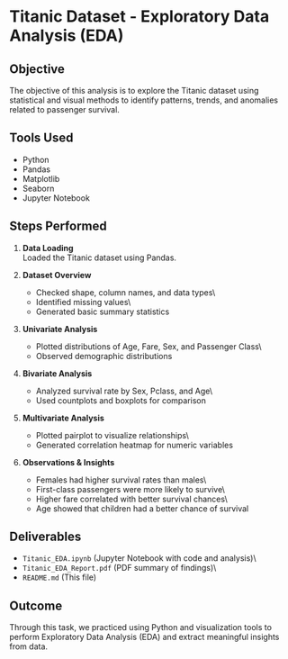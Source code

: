 # Titanic Dataset - Exploratory Data Analysis (EDA)

## Objective

The objective of this analysis is to explore the Titanic dataset using
statistical and visual methods to identify patterns, trends, and
anomalies related to passenger survival.

## Tools Used

-   Python
-   Pandas
-   Matplotlib
-   Seaborn
-   Jupyter Notebook

## Steps Performed

1.  **Data Loading**\
    Loaded the Titanic dataset using Pandas.

2.  **Dataset Overview**

    -   Checked shape, column names, and data types\
    -   Identified missing values\
    -   Generated basic summary statistics

3.  **Univariate Analysis**

    -   Plotted distributions of Age, Fare, Sex, and Passenger Class\
    -   Observed demographic distributions

4.  **Bivariate Analysis**

    -   Analyzed survival rate by Sex, Pclass, and Age\
    -   Used countplots and boxplots for comparison

5.  **Multivariate Analysis**

    -   Plotted pairplot to visualize relationships\
    -   Generated correlation heatmap for numeric variables

6.  **Observations & Insights**

    -   Females had higher survival rates than males\
    -   First-class passengers were more likely to survive\
    -   Higher fare correlated with better survival chances\
    -   Age showed that children had a better chance of survival

## Deliverables

-   `Titanic_EDA.ipynb` (Jupyter Notebook with code and analysis)\
-   `Titanic_EDA_Report.pdf` (PDF summary of findings)\
-   `README.md` (This file)

## Outcome

Through this task, we practiced using Python and visualization tools to
perform Exploratory Data Analysis (EDA) and extract meaningful insights
from data.

